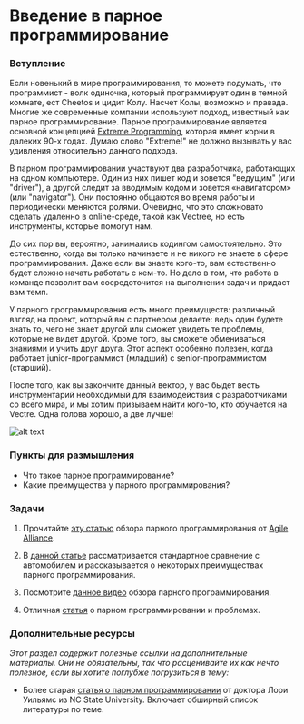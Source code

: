 # Введение в парное программирование

### Вступление

Если новенький в мире программирования, то можете подумать, что программист - волк одиночка, который программирует один в темной комнате, ест Cheetos и цидит Колу. Насчет Колы, возможно и правада. Многие же современные компании используют подход, известный как парное программирование. Парное программирование является основной концепцией [Extreme Programming](https://ru.wikipedia.org/wiki/%D0%AD%D0%BA%D1%81%D1%82%D1%80%D0%B5%D0%BC%D0%B0%D0%BB%D1%8C%D0%BD%D0%BE%D0%B5_%D0%BF%D1%80%D0%BE%D0%B3%D1%80%D0%B0%D0%BC%D0%BC%D0%B8%D1%80%D0%BE%D0%B2%D0%B0%D0%BD%D0%B8%D0%B5), которая имеет корни в далеких 90-х годах. Думаю слово "Extreme!" не должно вызывать у вас удивления относительно данного подхода.

В парном программировании участвуют два разработчика, работающих на одном компьютере. Один из них пишет код и зовется "ведущим" (или "driver"), а другой следит за вводимым кодом и зовется «навигатором» (или "navigator"). Они постоянно общаются во время работы и периодически меняются ролями. Очевидно, что это сложновато сделать удаленно в online-среде, такой как Vectree, но есть инструменты, которые помогут нам.

До сих пор вы, вероятно, занимались кодингом самостоятельно. Это естественно, когда вы только начинаете и не никого не знаете в сфере программирования. Даже если вы знаете кого-то, вам естественно будет сложно начать работать с кем-то. Но дело в том, что работа в команде позволит вам сосредоточится на выполнении задач и придаст вам темп.

У парного программирования есть много преимуществ: различный взгляд на проект, который вы с партнером делаете: ведь один будете знать то, чего не знает другой или сможет увидеть те проблемы, которые не видет другой. Кроме того, вы сможете обмениваться знаниями и учить друг друга. Этот аспект особенно полезен, когда работает junior-программист (младший) с senior-программистом (старший).

После того, как вы закончите данный вектор, у вас быдет весть инструментарий необходимый для взаимодействия с разработчиками со всего мира, и мы хотим призываем найти кого-то, кто обучается на Vectre. Одна голова хорошо, а две лучше!

![alt text](https://user-images.githubusercontent.com/4215285/58506114-3a51e080-8197-11e9-8faa-7a782a7f1fd0.jpg)

### Пункты для размышления

- Что такое парное программирование?
- Какие преимущества у парного программирования?

### Задачи

1. Прочитайте [эту статью](https://www.agilealliance.org/glossary/pairing/) обзора парного программирования от [Agile Alliance](https://www.agilealliance.org/).

2. В [данной статье](http://techcrunch.com/2012/03/17/pair-programming-considered-extremely-beneficial/) рассматривается стандартное сравнение с автомобилем и рассказывается о некоторых преимуществах парного программирования.

3. Посмотрите [данное видео](https://www.youtube.com/watch?v=qh1O4zHmNS8) обзора парного программирования.

4. Отличная [статья](https://habr.com/ru/post/151563/) о парном программировании и проблемах.

### Дополнительные ресурсы

_Этот раздел содержит полезные ссылки на дополнительные материалы. Они не обязательны, так что расценивайте их как нечто полезное, если вы хотите поглубже погрузиться в тему:_

- Более старая [статья о парном программировании](http://collaboration.csc.ncsu.edu/laurie/pair.html) от доктора Лори Уильямс из NC State University. Включает обширный список литературы по теме.

